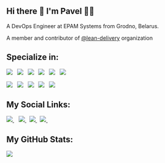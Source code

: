 <h2>
  Hi there 👋 I'm Pavel 👨‍💻
</h2>

<p>
  A DevOps Engineer at EPAM Systems from Grodno, Belarus.

  A member and contributor of [@lean-delivery](https://github.com/lean-delivery) organization
</p>

<h2>
  Specialize in:
</h2>
<p>

  <a>
    <img src="https://img.shields.io/badge/AWS-%23FF9900.svg?style=for-the-badge&logo=amazon-aws&logoColor=white"/> 
  </a>&nbsp;
  
  <a>
    <img src="https://img.shields.io/badge/azure-%230072C6.svg?style=for-the-badge&logo=azure-devops&logoColor=white"/>
  </a>&nbsp;
  
  <a>
    <img src="https://img.shields.io/badge/Linux-FCC624?style=for-the-badge&logo=linux&logoColor=black"/>
  </a>&nbsp;

  <a>
    <img src="https://img.shields.io/badge/jenkins-%232C5263.svg?style=for-the-badge&logo=jenkins&logoColor=white"/>
  </a>&nbsp;
  
  <a>
    <img src="https://img.shields.io/badge/GitLabCI-%23181717.svg?style=for-the-badge&logo=gitlab&logoColor=white)"/>
  </a>&nbsp;

  <a>
    <img src="https://img.shields.io/badge/vagrant-%231563FF.svg?style=for-the-badge&logo=vagrant&logoColor=white"/>
  </a>&nbsp;
</p>
<p>
  <a>
    <img src="https://img.shields.io/badge/githubactions-%232671E5.svg?style=for-the-badge&logo=githubactions&logoColor=white"/>
  </a>&nbsp;

  <a>
    <img src="https://img.shields.io/badge/ansible-%231A1918.svg?style=for-the-badge&logo=ansible&logoColor=white"/>
  </a>&nbsp;

  <a>
    <img src="https://img.shields.io/badge/terraform-%235835CC.svg?style=for-the-badge&logo=terraform&logoColor=white"/>
  </a>&nbsp;

  <a>
    <img src="https://img.shields.io/badge/docker-%230db7ed.svg?style=for-the-badge&logo=docker&logoColor=white"/>
  </a>&nbsp;

  <a>
    <img src="https://img.shields.io/badge/-ElasticSearch-005571?style=for-the-badge&logo=elasticsearch"/>
  </a>&nbsp;
</p>

<h2>
  My Social Links:
</h2>
<p>

  <a href="https://www.linkedin.com/in/pavelpikta/">
    <img src="https://img.shields.io/badge/linkedin-%230077B5.svg?&style=for-the-badge&logo=linkedin&logoColor=white"/>
  </a>&nbsp;&nbsp;

  <a href="https://t.me/pavelpikta">
    <img src="https://img.shields.io/badge/TELEGRAM-%230077B5.svg?&style=for-the-badge&logo=telegram&logoColor=white"/>
  </a>&nbsp;

  <a href="https://facebook.com/pavelpikta">
    <img src="https://img.shields.io/badge/facebook-%231877F2.svg?&style=for-the-badge&logo=facebook&logoColor=white"/>
  </a>&nbsp;

  <a href="https://open.spotify.com/user/mus1cboy">
    <img src="https://img.shields.io/badge/spotify-%231ED760.svg?&style=for-the-badge&logo=spotify&logoColor=white"/>
  </a>&nbsp;

</p>

<h2>
  My GitHub Stats:
</h2>
<p>
  <img src = "https://github-readme-stats.vercel.app/api?username=pavelpikta&show_icons=true&theme=dracula&line_height=30">
  <!-- <img src = "https://github-readme-stats.vercel.app/api/top-langs/?username=pavelpikta&theme=tokyonight"> -->
</p>
